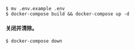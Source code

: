 ```
$ mv .env.example .env
$ docker-compose build && docker-compose up -d
```



#### 关闭并清除。
```
$ docker-compose down
```
